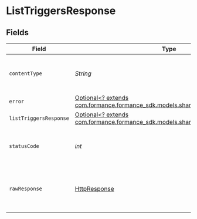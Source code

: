 # ListTriggersResponse


## Fields

| Field                                                                                                                           | Type                                                                                                                            | Required                                                                                                                        | Description                                                                                                                     |
| ------------------------------------------------------------------------------------------------------------------------------- | ------------------------------------------------------------------------------------------------------------------------------- | ------------------------------------------------------------------------------------------------------------------------------- | ------------------------------------------------------------------------------------------------------------------------------- |
| `contentType`                                                                                                                   | *String*                                                                                                                        | :heavy_check_mark:                                                                                                              | HTTP response content type for this operation                                                                                   |
| `error`                                                                                                                         | [Optional<? extends com.formance.formance_sdk.models.shared.Error>](../../models/shared/Error.md)                               | :heavy_minus_sign:                                                                                                              | General error                                                                                                                   |
| `listTriggersResponse`                                                                                                          | [Optional<? extends com.formance.formance_sdk.models.shared.ListTriggersResponse>](../../models/shared/ListTriggersResponse.md) | :heavy_minus_sign:                                                                                                              | List of triggers                                                                                                                |
| `statusCode`                                                                                                                    | *int*                                                                                                                           | :heavy_check_mark:                                                                                                              | HTTP response status code for this operation                                                                                    |
| `rawResponse`                                                                                                                   | [HttpResponse<InputStream>](https://docs.oracle.com/en/java/javase/11/docs/api/java.net.http/java/net/http/HttpResponse.html)   | :heavy_check_mark:                                                                                                              | Raw HTTP response; suitable for custom response parsing                                                                         |